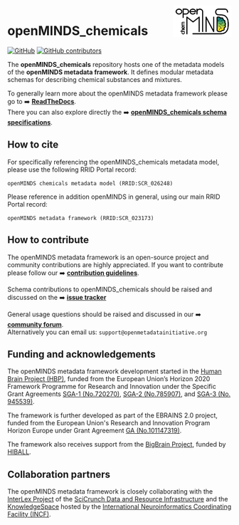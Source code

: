 <a href="/img/openMINDS_chemicals_logo_light.png">
  <picture>
    <source media="(prefers-color-scheme: dark)" srcset="/img/openMINDS_chemicals_logo_dark.png">
    <source media="(prefers-color-scheme: light)" srcset="/img/openMINDS_chemicals_logo_light.png">
    <img alt="openMINDS_chemicals metadata model" src="/img/openMINDS_chemicals_logo_light.png" title="Logo created by U. Schlegel, L. Zehl, C. Hagen Blixhavn" align="right" height="70">
  </picture>
</a>

# openMINDS_chemicals

[![GitHub][license-shield]][license-url]
[![GitHub contributors][contributors-shield]][contributors-url]

The **openMINDS_chemicals** repository hosts one of the metadata models of the **openMINDS metadata framework**. It defines modular metadata schemas for describing chemical substances and mixtures.

To generally learn more about the openMINDS metadata framework please go to :arrow_right: [**ReadTheDocs**][docu-url].  
There you can also explore directly the :arrow_right: [**openMINDS_chemicals schema specifications**][docu-chemicals-url].

## How to cite

For specifically referencing the openMINDS_chemicals metadata model, please use the following RRID Portal record:  
```
openMINDS chemicals metadata model (RRID:SCR_026248)
```

Please reference in addition openMINDS in general, using our main RRID Portal record:  
```
openMINDS metadata framework (RRID:SCR_023173)
```

## How to contribute

The openMINDS metadata framework is an open-source project and community contributions are highly appreciated. If you want to contribute please follow our :arrow_right: [**contribution guidelines**][contribution-url].

Schema contributions to openMINDS_chemicals should be raised and discussed on the :arrow_right: [**issue tracker**][issuetracker-chemicals]  

General usage questions should be raised and discussed in our :arrow_right: [**community forum**][community-forum].  
Alternatively you can email us: `support@openmetadatainitiative.org`

## Funding and acknowledgements

The openMINDS metadata framework development started in the [Human Brain Project (HBP)][hbp-website], funded from the European Union’s Horizon 2020 Framework Programme for Research and Innovation under the Specific Grant Agreements [SGA-1 (No.720270)][hbp-sga1-doi], [SGA-2 (No.785907)][hbp-sga2-doi], and [SGA-3 (No. 945539)][hbp-sga3-doi]. 

The framework is further developed as part of the EBRAINS 2.0 project, funded from the European Union's Research and Innovation Program Horizon Europe under Grant Agreement [GA (No.101147319)][ebrains2-doi].

The framework also receives support from the [BigBrain Project](https://bigbrainproject.org/), funded by [HIBALL][hiball-url].

## Collaboration partners

The openMINDS metadata framework is closely collaborating with the [InterLex Project][interlex-dashboard] of the [SciCrunch Data and Resource Infrastructure][scicrunch-website] and the [KnowledgeSpace][ks-website] hosted by the [International Neuroinformatics Coordinating Facility (INCF)][incf-website].


<!-- MARKDOWN LINKS & IMAGES -->
[community-forum]: https://neurostars.org/t/about-the-openminds-category/31428
[contribution-url]: https://openminds-documentation.readthedocs.io/en/latest/shared/contribution_guidelines.html
[contributors-url]: https://github.com/openMetadataInitiative/openMINDS_chemicals/graphs/contributors
[contributors-shield]: https://img.shields.io/github/contributors/openMetadataInitiative/openMINDS_chemicals
[docu-url]: https://openminds-documentation.readthedocs.io
[docu-chemicals-url]: https://openminds-documentation.readthedocs.io/en/v3.0/schema_specifications/chemicals.html
[ebrains2-doi]: https://doi.org/10.3030/101147319
[hiball-url]: https://bigbrainproject.org/hiball.html
[hbp-sga1-doi]: https://doi.org/10.3030/720270
[hbp-sga2-doi]: https://doi.org/10.3030/785907
[hbp-sga3-doi]: https://doi.org/10.3030/945539
[hbp-website]: https://www.humanbrainproject.eu
[incf-website]: https://www.incf.org
[interlex-dashboard]: https://scicrunch.org/scicrunch/interlex/dashboard
[issuetracker-chemicals]: https://github.com/openMetadataInitiative/openMINDS_chemicals/issues
[issuetracker-instances]: https://github.com/openMetadataInitiative/openMINDS_instances/issues
[issuetracker-main]: https://github.com/openMetadataInitiative/openMINDS/issues
[ks-website]: https://knowledge-space.org
[license-url]: https://raw.githubusercontent.com/openMetadataInitiative/openMINDS_chemicals/v1/LICENSE
[license-shield]: https://img.shields.io/github/license/openMetadataInitiative/openMINDS_chemicals
[scicrunch-website]: https://scicrunch.org
